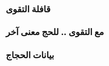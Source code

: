 # قافلة التقوى
# مع التقوى .. للحج معنى آخر

<h1>بيانات الحجاج</h1>
<table id="data-table">
  <thead>
    <tr id="table-header"></tr>
  </thead>
  <tbody id="table-body"></tbody>
</table>

<script>
  // Fetch CSV data from GitHub raw link
  async function fetchData() {
    const csvUrl = https://github.com/Qtaqwa/Reports.github.io/blob/main/%D8%A7%D9%84%D8%A8%D9%8A%D8%A7%D9%86%D8%A7%D8%AA%20%D8%A7%D9%84%D8%B9%D8%A7%D9%85%D8%A9%20%D9%84%D9%84%D8%AD%D8%AC%D8%A7%D8%AC.csv;
    const response = await fetch(csvUrl);
    const csvText = await response.text();
    const rows = csvText.split('\n').map(row => row.split(','));

    // Render table headers
    const headerRow = rows[0];
    const headerHtml = headerRow.map(header => `<th>${header}</th>`).join('');
    document.getElementById('table-header').innerHTML = headerHtml;

    // Render table rows
    const bodyHtml = rows.slice(1).map(row => `
      <tr>${row.map(cell => `<td>${cell}</td>`).join('')}</tr>
    `).join('');
    document.getElementById('table-body').innerHTML = bodyHtml;
  }

  // Initialize
  fetchData();
</script>
